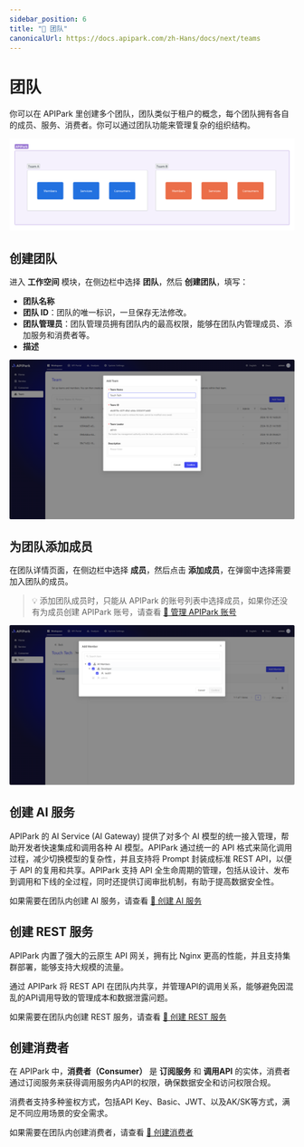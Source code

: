 ```yaml
---
sidebar_position: 6
title: "🤝 团队"
canonicalUrl: https://docs.apipark.com/zh-Hans/docs/next/teams
---
```


# 团队

你可以在 APIPark 里创建多个团队，团队类似于租户的概念，每个团队拥有各自的成员、服务、消费者。你可以通过团队功能来管理复杂的组织结构。

![](images/2024-10-28-22-11-37.png)

## 创建团队
进入 **工作空间** 模块，在侧边栏中选择 **团队**，然后 **创建团队**，填写：

- **团队名称**
- **团队 ID**：团队的唯一标识，一旦保存无法修改。
- **团队管理员**：团队管理员拥有团队内的最高权限，能够在团队内管理成员、添加服务和消费者等。
- **描述**

![](images/cd907e5cc59c79d0f0.png)



## 为团队添加成员
在团队详情页面，在侧边栏中选择 **成员**，然后点击 **添加成员**，在弹窗中选择需要加入团队的成员。

> 💡 添加团队成员时，只能从 APIPark 的账号列表中选择成员，如果你还没有为成员创建 APIPark 账号，请查看 [🔗 管理 APIPark 账号](system_setting/account_role.md)

![](images/2024-10-28-21-53-07.png)

## 创建 AI 服务
APIPark 的 AI Service (AI Gateway) 提供了对多个 AI 模型的统一接入管理，帮助开发者快速集成和调用各种 AI 模型。APIPark 通过统一的 API 格式来简化调用过程，减少切换模型的复杂性，并且支持将 Prompt 封装成标准 REST API，以便于 API 的复用和共享。APIPark 支持 API 全生命周期的管理，包括从设计、发布到调用和下线的全过程，同时还提供订阅审批机制，有助于提高数据安全性。

如果需要在团队内创建 AI 服务，请查看 [🔗 创建 AI 服务](services/ai_services.md)

## 创建 REST 服务
APIPark 内置了强大的云原生 API 网关，拥有比 Nginx 更高的性能，并且支持集群部署，能够支持大规模的流量。

通过 APIPark 将 REST API 在团队内共享，并管理API的调用关系，能够避免因混乱的API调用导致的管理成本和数据泄露问题。

如果需要在团队内创建 REST 服务，请查看 [🔗 创建 REST 服务](services/rest_services.md)

## 创建消费者
在 APIPark 中，**消费者（Consumer）** 是 **订阅服务** 和 **调用API** 的实体，消费者通过订阅服务来获得调用服务内API的权限，确保数据安全和访问权限合规。

消费者支持多种鉴权方式，包括API Key、Basic、JWT、以及AK/SK等方式，满足不同应用场景的安全需求。

如果需要在团队内创建消费者，请查看 [🔗 创建消费者](consumers.md)